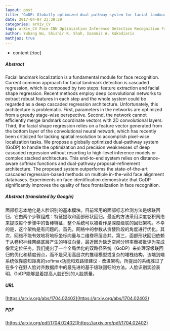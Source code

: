 ```yaml
---
layout: post
title: "GoDP: Globally optimized dual pathway system for facial landmark localization in-the-wild"
date: 2017-04-07 23:39:29
categories: arXiv_CV
tags: arXiv_CV Face CNN Optimization Inference Detection Recognition Face_Recognition
author: Yuhang Wu, Shishir K. Shah, Ioannis A. Kakadiaris
mathjax: true
---
```


* content
{:toc}

##### Abstract
Facial landmark localization is a fundamental module for face recognition. Current common approach for facial landmark detection is cascaded regression, which is composed by two steps: feature extraction and facial shape regression. Recent methods employ deep convolutional networks to extract robust features in each step and the whole system could be regarded as a deep cascaded regression architecture. Unfortunately, this architecture is problematic. First, parameters in the networks are optimized from a greedy stage-wise perspective. Second, the network cannot efficiently merge landmark coordinate vectors with 2D convolutional layers. Third, the facial shape regression relies on a feature vector generated from the bottom layer of the convolutional neural network, which has recently been criticized for lacking spatial resolution to accomplish pixel-wise localization tasks. We propose a globally optimized dual-pathway system (GoDP) to handle the optimization and precision weaknesses of deep cascaded regression without resorting to high-level inference models or complex stacked architecture. This end-to-end system relies on distance-aware softmax functions and dual-pathway proposal-refinement architecture. The proposed system outperforms the state-of-the-art cascaded regression-based methods on multiple in-the-wild face alignment databases. Experiments on face identification demonstrate that GoDP significantly improves the quality of face frontalization in face recognition.

##### Abstract (translated by Google)
面部标志本地化是人脸识别的基本模块。目前常用的面部标志检测方法是级联回归，它由两个步骤组成：特征提取和面部形状回归。最近的方法采用深度卷积网络来提取每个步骤中的鲁棒特征，整个系统可以被看作是深度级联的回归架构。不幸的是，这个架构是有问题的。首先，网络中的参数从贪婪阶段的角度进行优化。其次，网络不能有效地将地标坐标向量与二维卷积层合并。第三，面部形状回归依赖于从卷积神经网络底层产生的特征向量，最近因为缺乏空间分辨率而被批评为完成像素定位任务。我们提出了一个全局优化的双路径系统（GoDP）来处理深级联回归的优化和精度弱点，而不是采用高层次的推理模型或复杂的堆栈结构。该端到端系统依靠感知距离的softmax功能和双路径建议 - 改进架构。所提出的系统胜过了在多个在野人脸对齐数据库中的最先进的基于级联回归的方法。人脸识别实验表明，GoDP能够显着提高人脸识别的人脸质量。

##### URL
[https://arxiv.org/abs/1704.02402](https://arxiv.org/abs/1704.02402)

##### PDF
[https://arxiv.org/pdf/1704.02402](https://arxiv.org/pdf/1704.02402)

